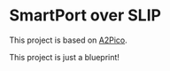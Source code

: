 # SmartPort over SLIP

This project is based on [A2Pico](https://github.com/oliverschmidt/a2pico).

This project is just a blueprint!
